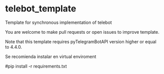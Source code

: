 # telebot_template
 Template for synchronous implementation of telebot

 You are welcome to make pull requests or open issues to improve template.

 Note that this template requires pyTelegramBotAPI version higher or equal to 4.4.0.

Se recomienda instalar en virtual enviroment

#pip install -r requirements.txt